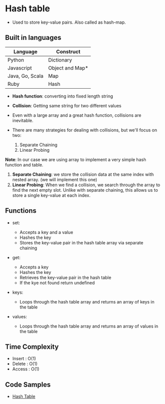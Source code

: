 # Hash table

- Used to store key-value pairs. Also called as hash-map.

## Built in languages

| Language        | Construct        |
| --------------- | ---------------- |
| Python          | Dictionary       |
| Javascript      | Object and Map\* |
| Java, Go, Scala | Map              |
| Ruby            | Hash             |

- **Hash function**: converting into fixed length string
- **Collision**: Getting same string for two different values

- Even with a large array and a great hash function, collisions are inevitable.
- There are many strategies for dealing with collisions, but we'll focus on two:
  1. Separate Chaining
  2. Linear Probing

**Note**: In our case we are using array to implement a very simple hash function and table.

1. **Separate Chaining**: we store the collision data at the same index with nested array. (we will implement this one)
2. **Linear Probing**: When we find a collision, we search through the array to find the next empty slot. Unlike with separate chaining, this allows us to store a single key-value at each index.

## Functions

- set:

  - Accepts a key and a value
  - Hashes the key
  - Stores the key-value pair in the hash table array via separate chaining

- get:

  - Accepts a key
  - Hashes the key
  - Retrieves the key-value pair in the hash table
  - If the kye not found return undefined

- keys:

  - Loops through the hash table array and returns an array of keys in the table

- values:
  - Loops through the hash table array and returns an array of values in the table

## Time Complexity

- Insert : O(1)
- Delete : O(1)
- Access : O(1)

## Code Samples

- [Hash Table](hash-table.ts)

